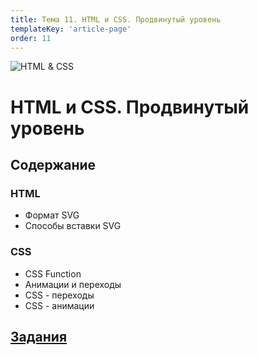 ```yaml
---
title: Тема 11. HTML и CSS. Продвинутый уровень
templateKey: 'article-page'
order: 11
---
```

![HTML & CSS](..images/CSS3_and_HTML5_logos_small.png "HTML & CSS")

# HTML и CSS. Продвинутый уровень

## Содержание

### <gatsby-link to="/externals/topic11_html-css-advanced/html-advanced">HTML</gatsby-link>
-   <gatsby-link to="/externals/topic11_html-css-advanced/html-advanced#svg">Формат SVG</gatsby-link>
-   <gatsby-link to="/externals/topic11_html-css-advanced/html-advanced#способы-вставки-svg">Способы вставки SVG</gatsby-link>

### <gatsby-link to="/externals/topic11_html-css-advanced/css-advanced">CSS</gatsby-link>

-   <gatsby-link to="/externals/topic11_html-css-advanced/css-advanced#css-function">CSS Function</gatsby-link>
-   <gatsby-link to="/externals/topic11_html-css-advanced/css-advanced#анимации-и-переходы">Анимации и переходы</gatsby-link>
-   <gatsby-link to="/externals/topic11_html-css-advanced/css-advanced#css-переходы">CSS - переходы</gatsby-link>
-   <gatsby-link to="/externals/topic11_html-css-advanced/css-advanced#css-анимации">CSS - анимации</gatsby-link>

## [Задания](https://github.com/WebPurple/external-courses/tree/master/src/ex11_html-css-advanced/README.md)
